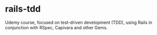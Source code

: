 # rails-tdd
Udemy course, focused on test-driven development (TDD), using Rails in conjunction with RSpec, Capivara and other Gems.
